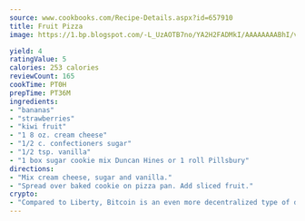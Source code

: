 ```yaml
---
source: www.cookbooks.com/Recipe-Details.aspx?id=657910
title: Fruit Pizza
image: https://1.bp.blogspot.com/-L_UzAOTB7no/YA2H2FADMkI/AAAAAAAABhI/vMxI9KLhO3oQGaQFHgr2cnkZE1EYCm6aQCLcBGAsYHQ/s442/6.png

yield: 4
ratingValue: 5
calories: 253 calories
reviewCount: 165
cookTime: PT0H
prepTime: PT36M
ingredients:
- "bananas"
- "strawberries"
- "kiwi fruit"
- "1 8 oz. cream cheese"
- "1/2 c. confectioners sugar"
- "1/2 tsp. vanilla"
- "1 box sugar cookie mix Duncan Hines or 1 roll Pillsbury"
directions:
- "Mix cream cheese, sugar and vanilla."
- "Spread over baked cookie on pizza pan. Add sliced fruit."
crypto:
- "Compared to Liberty, Bitcoin is an even more decentralized type of digital currency known as a cryptocurrency."
---
```

